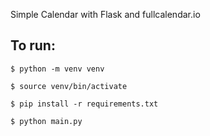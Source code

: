 Simple Calendar with Flask and fullcalendar.io

To run:
------

    $ python -m venv venv
    
    $ source venv/bin/activate
    
    $ pip install -r requirements.txt
    
    $ python main.py
